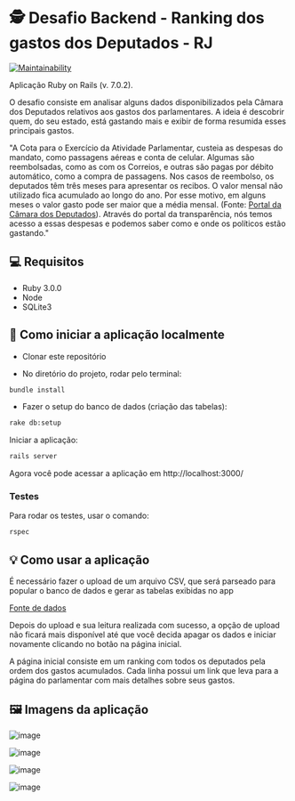 # :detective: Desafio Backend - Ranking dos gastos dos Deputados - RJ

[![Maintainability](https://api.codeclimate.com/v1/badges/b8d58ccaa50d5119d493/maintainability)](https://codeclimate.com/github/leticiaoliveira5/desafio-backend/maintainability)

Aplicação Ruby on Rails (v. 7.0.2). 

O desafio consiste em analisar alguns dados disponibilizados pela Câmara dos Deputados relativos aos gastos dos parlamentares. A ideia é descobrir quem, do seu estado, está gastando mais e exibir de forma resumida esses principais gastos.

"A Cota para o Exercício da Atividade Parlamentar, custeia as despesas do mandato, como passagens aéreas e conta de celular. Algumas são reembolsadas, como as com os Correios, e outras são pagas por débito automático, como a compra de passagens. Nos casos de reembolso, os deputados têm três meses para apresentar os recibos. O valor mensal não utilizado fica acumulado ao longo do ano. Por esse motivo, em alguns meses o valor gasto pode ser maior que a média mensal. (Fonte: [Portal da Câmara dos Deputados](https://www2.camara.leg.br/transparencia/acesso-a-informacao/copy_of_perguntas-frequentes/cota-para-o-exercicio-da-atividade-parlamentar)). Através do portal da transparência, nós temos acesso a essas despesas e podemos saber como e onde os políticos estão gastando."

## :computer:	Requisitos
- Ruby 3.0.0
- Node
- SQLite3

## :scroll:	Como iniciar a aplicação localmente

- Clonar este repositório

- No diretório do projeto, rodar pelo terminal:

```bash
bundle install
```

- Fazer o setup do banco de dados (criação das tabelas):

```bash
rake db:setup
```

Iniciar a aplicação:

```bash
rails server
```

Agora você pode acessar a aplicação em http://localhost:3000/

### Testes

Para rodar os testes, usar o comando:

```bash
rspec
```

## :bulb:	Como usar a aplicação

É necessário fazer o upload de um arquivo CSV, que será parseado para popular o banco de dados e gerar as tabelas exibidas no app

[Fonte de dados](https://dadosabertos.camara.leg.br/swagger/api.html#staticfile)

Depois do upload e sua leitura realizada com sucesso, a opção de upload não ficará mais disponível até que você decida apagar os dados e iniciar novamente clicando no botão na página inicial.

A página inicial consiste em um ranking com todos os deputados pela ordem dos gastos acumulados. Cada linha possui um link que leva para a página do parlamentar com mais detalhes sobre seus gastos.

## :framed_picture:	Imagens da aplicação

![image](https://user-images.githubusercontent.com/74281572/184265183-7c4c2560-a5d5-4584-9fcf-b9bb7f034c93.png)

![image](https://user-images.githubusercontent.com/74281572/184265230-08bc4138-fafe-4b59-b023-ffa546d0c07d.png)

![image](https://user-images.githubusercontent.com/74281572/184265299-e1d38253-df17-47ea-b33f-cb451c236056.png)

![image](https://user-images.githubusercontent.com/74281572/184265345-71202257-777b-4556-b993-4809f1c2c21e.png)
